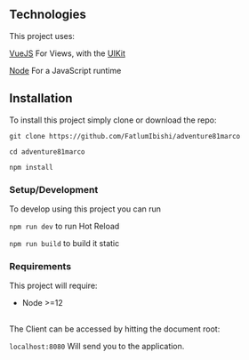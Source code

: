 ## Technologies

This project uses:

[VueJS](https://vuejs.org/) For Views, with the [UIKit](https://getuikit.com/)

[Node](https://nodejs.org/en/) For a JavaScript runtime

## Installation

To install this project simply clone or download the repo:

`git clone https://github.com/FatlumIbishi/adventure81marco`

`cd adventure81marco`

`npm install`

### Setup/Development

To develop using this project you can run

`npm run dev` to run Hot Reload

`npm run build` to build it static

### Requirements

This project will require:

- Node >=12

##

The Client can be accessed by hitting the document root:

`localhost:8080` Will send you to the application.
